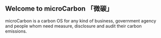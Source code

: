 ## Welcome to microCarbon 「微碳」

microCarbon is a carbon OS for any kind of business, government agency and people whom need measure, disclosure and audit their carbon emissions. 



